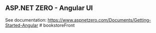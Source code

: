 ﻿## ASP.NET ZERO - Angular UI

See documentation: https://www.aspnetzero.com/Documents/Getting-Started-Angular
#   b o o k s t o r e F r o n t  
 